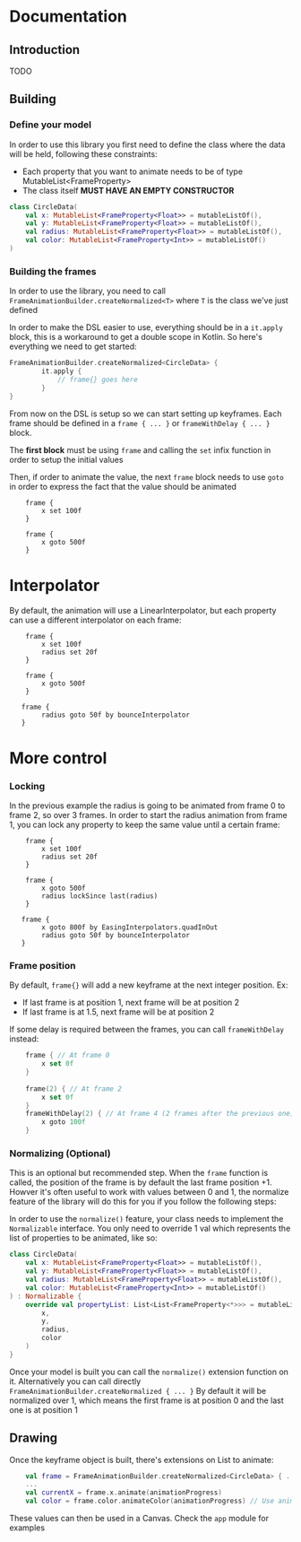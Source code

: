 # Documentation

## Introduction
TODO


## Building

### Define your model
In order to use this library you first need to define the class where the data will be held, following these constraints:

- Each property that you want to animate needs to be of type MutableList<FrameProperty<T>>
- The class itself **MUST HAVE AN EMPTY CONSTRUCTOR**

```kotlin
class CircleData(
    val x: MutableList<FrameProperty<Float>> = mutableListOf(),
    val y: MutableList<FrameProperty<Float>> = mutableListOf(),
    val radius: MutableList<FrameProperty<Float>> = mutableListOf(),
    val color: MutableList<FrameProperty<Int>> = mutableListOf()
) 
```

### Building the frames
In order to use the library, you need to call `FrameAnimationBuilder.createNormalized<T>` where `T` is the class we've just defined

In order to make the DSL easier to use, everything should be in a `it.apply` block, this is a workaround to get a double scope in Kotlin. So here's everything we need to get started:


```kotlin
FrameAnimationBuilder.createNormalized<CircleData> {
        it.apply {
            // frame{} goes here 
        }
}
```

From now on the DSL is setup so we can start setting up keyframes. Each frame should be defined in a `frame { ... }` or `frameWithDelay { ... }` block.

The **first block** must be using `frame` and calling the `set` infix function in order to setup the initial values

Then, if order to animate the value, the next `frame` block needs to use `goto` in order to express the fact that the value should be animated

```
    frame {
        x set 100f
    }
    
    frame {
        x goto 500f
    }
``` 

# Interpolator
By default, the animation will use a LinearInterpolator, but each property can use a different interpolator on each frame:
```
    frame {
        x set 100f
        radius set 20f
    }
    
    frame {
        x goto 500f
    }
    
   frame {
        radius goto 50f by bounceInterpolator
   }
``` 

# More control
### Locking
In the previous example the radius is going to be animated from frame 0 to frame 2, so over 3 frames. In order to start the radius animation from frame 1, you can lock any property to keep the same value until a certain frame:
```
    frame {
        x set 100f
        radius set 20f
    }
    
    frame {
        x goto 500f
        radius lockSince last(radius)
    }
    
   frame {
        x goto 800f by EasingInterpolators.quadInOut
        radius goto 50f by bounceInterpolator
   }
``` 

### Frame position
By default, `frame{}` will add a new keyframe at the next integer position.
Ex: 
- If last frame is at position 1, next frame will be at position 2
- If last frame is at 1.5, next frame will be at position 2

If some delay is required between the frames, you can call `frameWithDelay` instead:
```kotlin
    frame { // At frame 0
        x set 0f
    }
    
    frame(2) { // At frame 2
        x set 0f
    }
    frameWithDelay(2) { // At frame 4 (2 frames after the previous one)
        x goto 100f
    }
```



### Normalizing (Optional)
This is an optional but recommended step. When the `frame` function is called, the position of the frame is by default the last frame position +1. Howver it's often useful to work with values between 0 and 1, the normalize feature of the library will do this for you if you follow the following steps: 

In order to use the `normalize()` feature, your class needs to implement the `Normalizable` interface.
You only need to override 1 val which represents the list of properties to be animated, like so:
```kotlin
class CircleData(
    val x: MutableList<FrameProperty<Float>> = mutableListOf(),
    val y: MutableList<FrameProperty<Float>> = mutableListOf(),
    val radius: MutableList<FrameProperty<Float>> = mutableListOf(),
    val color: MutableList<FrameProperty<Int>> = mutableListOf()
) : Normalizable {
    override val propertyList: List<List<FrameProperty<*>>> = mutableListOf(
        x,
        y,
        radius,
        color
    )
}
```
 
Once your model is built you can call the `normalize()` extension function on it. Alternatively you can call directly `FrameAnimationBuilder.createNormalized { ... }`
By default it will be normalized over 1, which means the first frame is at position 0 and the last one is at position 1

## Drawing

Once the keyframe object is built, there's extensions on List<FrameProperty> to animate:
```kotlin
    val frame = FrameAnimationBuilder.createNormalized<CircleData> { ... }
    ... 
    val currentX = frame.x.animate(animationProgress)
    val color = frame.color.animateColor(animationProgress) // Use animateColor to use ARGB evaluation
```

These values can then be used in a Canvas. Check the `app` module for examples  
 